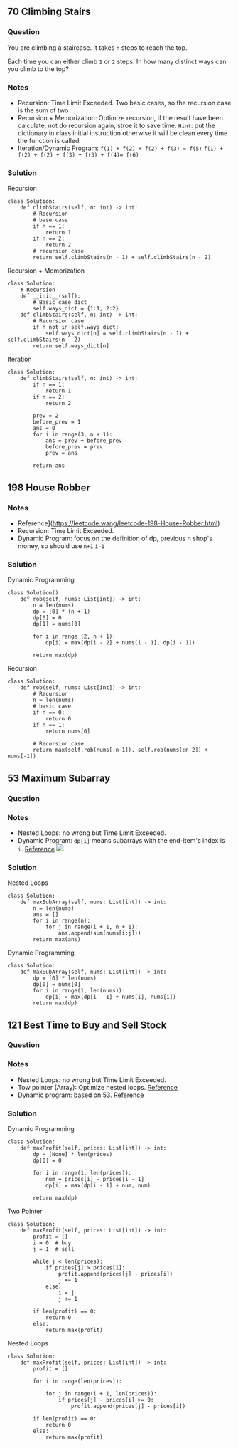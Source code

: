 ## 70 Climbing Stairs
### Question
You are climbing a staircase. It takes `n` steps to reach the top.

Each time you can either climb `1` or `2` steps. In how many distinct ways can you climb to the top?
### Notes
- Recursion: Time Limit Exceeded. Two basic cases, so the recursion case is the sum of two
- Recursion + Memorization: Optimize recursion, if the result have been calculate, not do recursion again, stroe it to save time. `Hint`: put the dictionary in class initial instruction otherwise it will be clean every time the function is called.
- Iteration/Dynamic Program: `f(1) + f(2) + f(2) + f(3) = f(5)` `f(1) + f(2) + f(2) + f(3) + f(3) + f(4)= f(6)` 
### Solution
Recursion
```
class Solution:
    def climbStairs(self, n: int) -> int:
        # Recursion
        # base case
        if n == 1:
            return 1
        if n == 2:
            return 2
        # recursion case
        return self.climbStairs(n - 1) + self.climbStairs(n - 2)
```
Recursion + Memorization
```
class Solution:
    # Recursion
    def __init__(self):
        # Basic case dict
        self.ways_dict = {1:1, 2:2}
    def climbStairs(self, n: int) -> int:
        # Recursion case
        if n not in self.ways_dict:
            self.ways_dict[n] = self.climbStairs(n - 1) + self.climbStairs(n - 2)
        return self.ways_dict[n]
```
Iteration
```
class Solution:
    def climbStairs(self, n: int) -> int:
        if n == 1:
            return 1
        if n == 2:
            return 2

        prev = 2
        before_prev = 1
        ans = 0
        for i in range(3, n + 1):
            ans = prev + before_prev
            before_prev = prev
            prev = ans   

        return ans
```

## 198 House Robber
### Notes
- Reference](https://leetcode.wang/leetcode-198-House-Robber.html)
- Recursion: Time Limit Exceeded. 
- Dynamic Program: focus on the definition of dp, previous n shop's money, so should use `n+1` `i-1`
### Solution
Dynamic Programming
```
class Solution():
    def rob(self, nums: List[int]) -> int:
        n = len(nums)
        dp = [0] * (n + 1)
        dp[0] = 0
        dp[1] = nums[0]

        for i in range (2, n + 1):
            dp[i] = max(dp[i - 2] + nums[i - 1], dp[i - 1])

        return max(dp)
```
Recursion
```
class Solution:
    def rob(self, nums: List[int]) -> int:
        # Recursion
        n = len(nums)
        # basic case
        if n == 0:
            return 0
        if n == 1:
            return nums[0]

        # Recursion case
        return max(self.rob(nums[:n-1]), self.rob(nums[:n-2]) + nums[-1])
```


## 53 Maximum Subarray
### Question
### Notes
- Nested Loops: no wrong but Time Limit Exceeded.
- Dynamic Program: `dp[i]` means subarrays with the end-item's index is `i`. [Reference](https://leetcode.com/problems/maximum-subarray/solutions/378937/python-dynamic-programming-solution/?languageTags=python&topicTags=dynamic-programming)
    ![](/Top-Interview-Easy/image/53.png)
### Solution
Nested Loops
```
class Solution:
    def maxSubArray(self, nums: List[int]) -> int:
        n = len(nums)
        ans = []
        for i in range(n):
            for j in range(i + 1, n + 1):
                ans.append(sum(nums[i:j]))
        return max(ans)
```
Dynamic Programming
```
class Solution:
    def maxSubArray(self, nums: List[int]) -> int:
        dp = [0] * len(nums)
        dp[0] = nums[0]
        for i in range(1, len(nums)):
            dp[i] = max(dp[i - 1] + nums[i], nums[i]) 
        return max(dp)
```

## 121 Best Time to Buy and Sell Stock
### Question
### Notes
- Nested Loops: no wrong but Time Limit Exceeded.
- Tow pointer (Array): Optimize nested loops. [Reference](https://leetcode.wang/leetcode-121-Best-Time-to-Buy-and-Sell-Stock.html)
- Dynamic program: based on 53. [Reference](https://leetcode.wang/leetcode-121-Best-Time-to-Buy-and-Sell-Stock.html)
### Solution
Dynamic Programming
```
class Solution:
    def maxProfit(self, prices: List[int]) -> int:
        dp = [None] * len(prices)
        dp[0] = 0

        for i in range(1, len(prices)):
            num = prices[i] - prices[i - 1]
            dp[i] = max(dp[i - 1] + num, num)

        return max(dp)
```
Two Pointer
```
class Solution:
    def maxProfit(self, prices: List[int]) -> int:
        profit = []
        i = 0  # buy
        j = 1  # sell

        while j < len(prices):
            if prices[j] > prices[i]:
                profit.append(prices[j] - prices[i])
                j += 1
            else:
                i = j
                j += 1

        if len(profit) == 0:
            return 0
        else:
            return max(profit)
```
Nested Loops
```
class Solution:
    def maxProfit(self, prices: List[int]) -> int:
        profit = []
        
        for i in range(len(prices)):
            
            for j in range(i + 1, len(prices)):
                if prices[j] - prices[i] >= 0:
                    profit.append(prices[j] - prices[i])

        if len(profit) == 0:
            return 0
        else:
            return max(profit)
```



